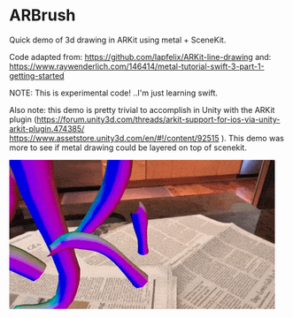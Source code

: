 # ARBrush
Quick demo of 3d drawing in ARKit using metal + SceneKit. 

Code adapted from:
  https://github.com/lapfelix/ARKit-line-drawing 
and:
  https://www.raywenderlich.com/146414/metal-tutorial-swift-3-part-1-getting-started

NOTE: This is experimental code! ..I'm just learning swift.

Also note: this demo is pretty trivial to accomplish in Unity with the ARKit plugin (https://forum.unity3d.com/threads/arkit-support-for-ios-via-unity-arkit-plugin.474385/  https://www.assetstore.unity3d.com/en/#!/content/92515 ). This demo was more to see if metal drawing could be layered on top of scenekit.

![Alt text](anim.gif)
